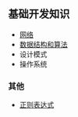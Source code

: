 ## 基础开发知识

- [网络](net/README.md)
- [数据结构和算法](./data_struct_and_algorithm/readme.md)
- 设计模式
- 操作系统


### 其他

- [正则表达式](regex_java/readme.md)
  